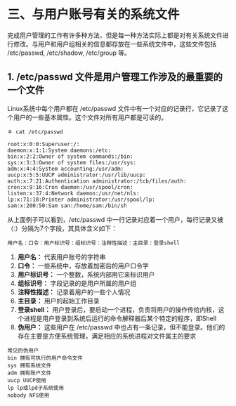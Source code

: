 # 三、与用户账号有关的系统文件

完成用户管理的工作有许多种方法，但是每一种方法实际上都是对有关系统文件进行修改。与用户和用户组相关的信息都存放在一些系统文件中，这些文件包括 /etc/passwd, /etc/shadow, /etc/group 等。
## 1. /etc/passwd 文件是用户管理工作涉及的最重要的一个文件

Linux系统中每个用户都在 /etc/passwd 文件中有一个对应的记录行，它记录了这个用户的一些基本属性。这个文件对所有用户都是可读的。
```
＃ cat /etc/passwd

root:x:0:0:Superuser:/:
daemon:x:1:1:System daemons:/etc:
bin:x:2:2:Owner of system commands:/bin:
sys:x:3:3:Owner of system files:/usr/sys:
adm:x:4:4:System accounting:/usr/adm:
uucp:x:5:5:UUCP administrator:/usr/lib/uucp:
auth:x:7:21:Authentication administrator:/tcb/files/auth:
cron:x:9:16:Cron daemon:/usr/spool/cron:
listen:x:37:4:Network daemon:/usr/net/nls:
lp:x:71:18:Printer administrator:/usr/spool/lp:
sam:x:200:50:Sam san:/home/sam:/bin/sh
```
从上面例子可以看到，/etc/passwd 中一行记录对应着一个用户，每行记录又被（:）分隔为7个字段，其具体含义如下：
```
用户名：口令：用户标识号：组标识号：注释性描述：主目录：登录shell
```
1. **用户名：** 代表用户账号的字符串
2. **口令：** 一些系统中，存放着加密后的用户口令字
3. **用户标识号：** 一个整数，系统内部用它来标识用户
4. **组标识号：** 字段记录的是用户所属的用户组
5. **注释性描述：** 记录着用户的一些个人情况
6. **主目录：** 用户的起始工作目录
7. **登录shell：** 用户登录后，要启动一个进程，负责将用户的操作传给内核，这个进程是用户登录到系统后运行的命令解释器后某个特定的程序，即Shell
8. **伪用户：** 这些用户在 /etc/passwd 中也占有一条记录，但不能登录。他们的存在主要是方便系统管理，满足相应的系统进程对文件属主的要求
```
常见的伪用户
bin 拥有可执行的用户命令文件
sys 拥有系统文件
adm 拥有账户文件
uucp UUCP使用
lp lp或lpd子系统使用
nobody NFS使用
```